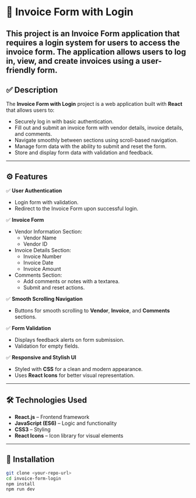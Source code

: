 # 🧾 Invoice Form with Login

This project is an Invoice Form application that requires a login system for users to access the invoice form. The application allows users to log in, view, and create invoices using a user-friendly form. 
---

## ✅ **Description**

The **Invoice Form with Login** project is a web application built with **React** that allows users to:
- Securely log in with basic authentication.
- Fill out and submit an invoice form with vendor details, invoice details, and comments.
- Navigate smoothly between sections using scroll-based navigation.
- Manage form data with the ability to submit and reset the form.
- Store and display form data with validation and feedback.

---

## ⚙️ **Features**

✅ **User Authentication**
- Login form with validation.
- Redirect to the Invoice Form upon successful login.

✅ **Invoice Form**
- Vendor Information Section:
    - Vendor Name
    - Vendor ID
- Invoice Details Section:
    - Invoice Number
    - Invoice Date
    - Invoice Amount
- Comments Section:
    - Add comments or notes with a textarea.
    - Submit and reset actions.

✅ **Smooth Scrolling Navigation**
- Buttons for smooth scrolling to **Vendor**, **Invoice**, and **Comments** sections.

✅ **Form Validation**
- Displays feedback alerts on form submission.
- Validation for empty fields.

✅ **Responsive and Stylish UI**
- Styled with **CSS** for a clean and modern appearance.
- Uses **React Icons** for better visual representation.

---

## 🛠️ **Technologies Used**

- **React.js** – Frontend framework
- **JavaScript (ES6)** – Logic and functionality
- **CSS3** – Styling
- **React Icons** – Icon library for visual elements

---

## 🚀 Installation
```bash
git clone <your-repo-url>
cd invoice-form-login
npm install
npm run dev
